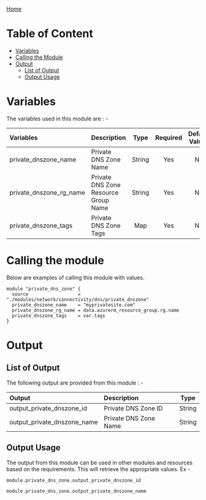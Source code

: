 [Home](../../../../../README.md)

# Table of Content

- [Variables](#variables)
- [Calling the Module](#calling-the-module)
- [Output](#output)
    - [List of Output](#list-of-output)
    - [Output Usage](#output-usage)

# Variables

The variables used in this module are : -

| Variables | Description | Type | Required | Default Values |
|:----------|:------------|:----:|:--------:|:--------------:|
| private_dnszone_name | Private DNS Zone Name | String | Yes | NA |
| private_dnszone_rg_name | Private DNS Zone Resource Group Name | String | Yes | NA |
| private_dnszone_tags | Private DNS Zone Tags | Map | Yes | NA |

# Calling the module

Below are examples of calling this module with values.

```
module "private_dns_zone" {
  source                  = "./modules/network/connectivity/dns/private_dnszone"
  private_dnszone_name    = "myprivatesite.com"
  private_dnszone_rg_name = data.azurerm_resource_group.rg.name
  private_dnszone_tags    = var.tags
}
```

# Output

## List of Output
The following output are provided from this module : -

| Output | Description | Type |
|:------ |:------------|:----:|
| output_private_dnszone_id | Private DNS Zone ID | String |
| output_private_dnszone_name | Private DNS Zone Name | String |

## Output Usage

The output from this module can be used in other modules and resources based on the requirements. This will retrieve the appropriate values. Ex -

```
module.private_dns_zone.output_private_dnszone_id
```

```
module.private_dns_zone.output_private_dnszone_name
```
